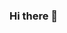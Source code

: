 ### Hi there 👋

<!--
**rantotthusi/rantotthusi** is a ✨ _special_ ✨ repository because its `README.md` (this file) appears on your GitHub profile.

Kerüld ki a lámával a fánkokat és a tacokat. 
Az ugráshoz használd a bal egér gombot, vagy a space billentyűt.
